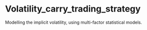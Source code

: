 # Volatility_carry_trading_strategy
Modelling the implicit volatility, using multi-factor statistical models.
